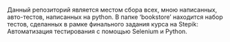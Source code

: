 Данный репозиторий является местом сбора всех, мною написанных, авто-тестов, написанных на python.
В папке ‘bookstore’ находится набор тестов, сделанных в рамке финального задания курсa на Stepik: Автоматизация тестирования с помощью Selenium и Python.
